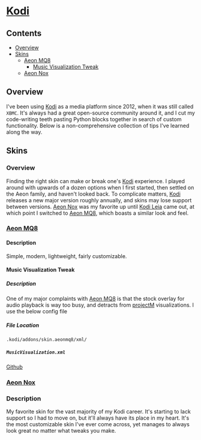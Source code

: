 # [Kodi](https://kodi.tv/)

## Contents
- [Overview](#overview)
- [Skins](#skins)
  - [Aeon MQ8](#aeon-mq8)
    - [Music Visualization Tweak](#music-visualization-tweak)
  - [Aeon Nox](#aeon-nox)

## Overview
I've been using [Kodi](https://kodi.tv/) as a media platform since 2012, when it was still called `XBMC`. It's always had a great open-source community around it, and I cut my code-writing teeth pasting Python blocks together in search of custom functionality. Below is a non-comprehensive collection of tips I've learned along the way.

## Skins

### Overview
Finding the right skin can make or break one's [Kodi](https://kodi.tv/) experience. I played around with upwards of a dozen options when I first started, then settled on the Aeon family, and haven't looked back. To complicate matters, [Kodi](https://kodi.tv/) releases a new major version roughly annually, and skins may lose support between versions. 
[Aeon Nox](https://kodi.tv/addon/skins/aeon-nox) was my favorite up until [Kodi Leia](https://kodi.tv/article/kodi-leia-183-release) came out, at which point I switched to [Aeon MQ8](https://kodi.tv/addon/skins/aeon-mq-8), which boasts a similar look and feel.  

### [Aeon MQ8](https://kodi.tv/addon/skins/aeon-mq-8)

#### Description
Simple, modern, lightweight, fairly customizable.

#### Music Visualization Tweak

##### Description
One of my major complaints with [Aeon MQ8](https://kodi.tv/addon/skins/aeon-mq-8) is that the stock overlay for audio playback is way too busy, and detracts from [projectM](https://github.com/projectM-visualizer/projectm) visualizations. I use the below config file 

##### File Location
`.kodi/addons/skin.aeonmq8/xml/`

##### `MusicVisualization.xml`
[Github](https://github.com/efournier92/Notes/blob/master/Kodi/skin.aeonmq8/xml/MusicVisualisation.xml)

### [Aeon Nox](https://kodi.tv/addon/skins/aeon-nox)

### Description
My favorite skin for the vast majority of my Kodi career. It's starting to lack support so I had to move on, but it'll always have its place in my heart. It's the most customizable skin I've ever come across, yet manages to always look great no matter what tweaks you make.

